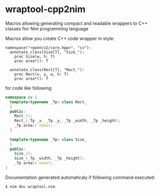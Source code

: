 # wraptool-cpp2nim
Macros allowing generating compact and readable wrappers to C++ classes fior Nim programming language

Macros allow you create C++ code wrapper in style:
```Nimrod
namespace("<opencv2/core.hpp>", "cv"):
  annotate_class(Size[T], "Size_"):
    proc Size(w, h: T)
    proc area*(): T
    
  annotate_class(Rect[T], "Rect_"):
    proc Rect(x, y, w, h: T)
    proc area*(): T
```
for code like following:
```C++
namespace cv {
  template<typename _Tp> class Rect_
  {
  public:
    Rect_();
    Rect_(_Tp _x, _Tp _y, _Tp _width, _Tp _height);
    _Tp area() const;
  }
  
  template<typename _Tp> class Size_
  {
  public:
    Size_();
    Size_(_Tp _width, _Tp _height);
    _Tp area() const;
}
```

Documentation generated automaticaly if following command executed:
```Bash
$ nim doc wraptool.nim
```
